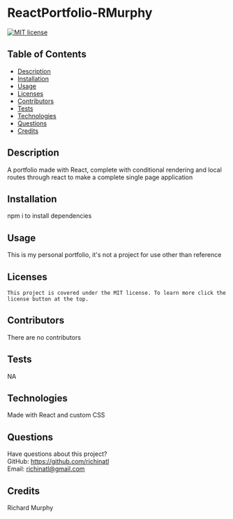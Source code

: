 # ReactPortfolio-RMurphy

[![MIT license](https://img.shields.io/badge/License-MIT-blue.svg)](https://lbesson.mit-license.org/)

## Table of Contents

- [Description](#description)
- [Installation](#installation)
- [Usage](#usage)
- [Licenses](#licenses)
- [Contributors](#contributors)
- [Tests](#tests)
- [Technologies](#technologies)
- [Questions](#questions)
- [Credits](#credits)

## Description

A portfolio made with React, complete with conditional rendering and local routes through react to make a complete single page application

## Installation

npm i to install dependencies

## Usage

This is my personal portfolio, it's not a project for use other than reference

## Licenses

    This project is covered under the MIT license. To learn more click the license button at the top.

## Contributors

There are no contributors

## Tests

NA

## Technologies

Made with React and custom CSS

## Questions

Have questions about this project?  
 GitHub: https://github.com/richinatl  
 Email: richinatl@gmail.com

## Credits

Richard Murphy
